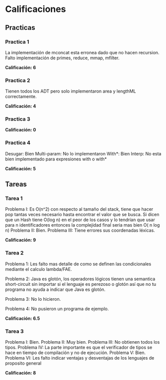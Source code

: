 # Calificaciones

## Practicas

### Practica 1

La implementación de mconcat esta erronea dado que no hacen recursion.
Falto implementación de primes, reduce, mmap, mfilter.

**Calificación: 6**

### Practica 2

Tienen todos los ADT pero solo implementaron area y lengthML correctamente.

**Calificación: 4**

### Practica 3

**Calificación: 0**

### Practica 4

Desugar: Bien
Multi-param: No lo implementaron
With*: Bien
Interp: No esta bien implementado para expresiones with o with*

**Calificación: 5**

## Tareas

### Tarea 1

Problema I: Es O(n^2) con respecto al tamaño del stack, tiene que
hacer pop tantas veces necesario hasta encontrar el valor que se busca.
Si dicen que un Hash tiene O(log n) en el peor de los casos y lo tendrían
que usar para n identificadores entonces la complejidad final seria mas
bien O( n log n)
Problema II: Bien.
Problema III: Tiene errores sus coordenadas léxicas.

**Calificación: 9**

### Tarea 2

Problema 1: Les falto mas detalle de como se definen las condicionales
mediante el calculo lambda/FAE.

Problema 2: Java es glotón, los operadores lógicos tienen una semantica short-circuit sin importar si el lenguaje es perezoso o glotón así que no tu programa no ayuda a indicar que Java es glotón.

Problema 3: No lo hicieron.

Problema 4: No pusieron un programa de ejemplo.

**Calificación: 6.5**

### Tarea 3
Problema I: Bien.
Problema II: Muy bien.
Problema III: No obtienen todos los tipos.
Problema IV: La parte importante es que el
verificador de tipos se hace en tiempo de compilación y no de ejecución.
Problema V: Bien.
Problema VI: Les falto indicar ventajas y desventajas de los lenguajes de proposito general

**Calificación: 8**